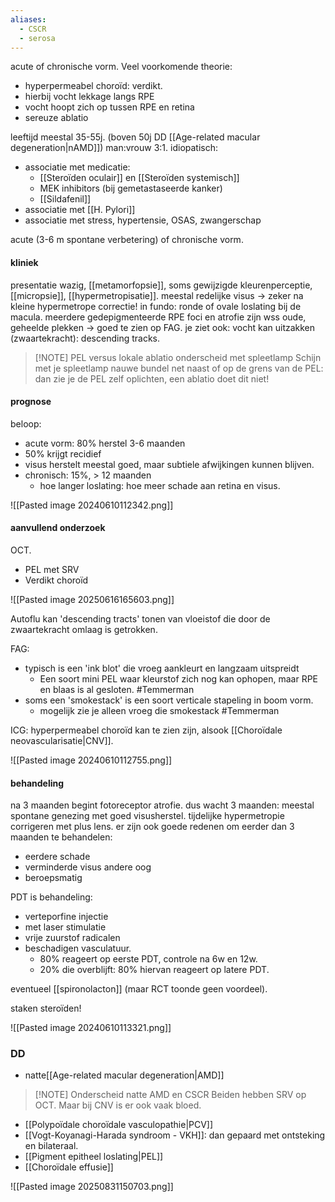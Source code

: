 ```yaml
---
aliases:
  - CSCR
  - serosa
---
```

acute of chronische vorm. 
Veel voorkomende theorie:
- hyperpermeabel choroïd: verdikt. 
- hierbij vocht lekkage langs RPE
- vocht hoopt zich op tussen RPE en retina
- sereuze ablatio

leeftijd meestal 35-55j. (boven 50j DD [[Age-related macular degeneration|nAMD]])
man:vrouw 3:1. 
idiopatisch:
- associatie met medicatie:
	- [[Steroïden oculair]] en [[Steroïden systemisch]]
	- MEK inhibitors (bij gemetastaseerde kanker)
	- [[Sildafenil]] 
- associatie met [[H. Pylori]] 
- associatie met stress, hypertensie, OSAS, zwangerschap

acute (3-6 m spontane verbetering) of chronische vorm.

#### kliniek
presentatie wazig, [[metamorfopsie]], soms gewijzigde kleurenperceptie, [[micropsie]], [[hypermetropisatie]].
meestal redelijke visus -> zeker na kleine hypermetrope correctie!
in fundo:
ronde of ovale loslating bij de macula.
meerdere gedepigmenteerde RPE foci en atrofie zijn wss oude, geheelde plekken
-> goed te zien op FAG.
je ziet ook: vocht kan uitzakken (zwaartekracht): descending tracks.

> [!NOTE] PEL versus lokale ablatio onderscheid met spleetlamp
> Schijn met je spleetlamp nauwe bundel net naast of op de grens van de PEL: dan zie je de PEL zelf oplichten, een ablatio doet dit niet!

#### prognose
beloop:
- acute vorm: 80% herstel 3-6 maanden 
- 50% krijgt recidief
- visus herstelt meestal goed, maar subtiele afwijkingen kunnen blijven.
- chronisch: 15%, > 12 maanden
	- hoe langer loslating: hoe meer schade aan retina en visus.

![[Pasted image 20240610112342.png]]



#### aanvullend onderzoek
OCT.
- PEL met SRV
- Verdikt choroïd 

![[Pasted image 20250616165603.png]]

Autoflu kan 'descending tracts' tonen van vloeistof die door de zwaartekracht omlaag is getrokken.

FAG:
- typisch is een 'ink blot' die vroeg aankleurt en langzaam uitspreidt
	- Een soort mini PEL waar kleurstof zich nog kan ophopen, maar RPE en blaas is al gesloten. #Temmerman 
- soms een 'smokestack' is een soort verticale stapeling in boom vorm.
	- mogelijk zie je alleen vroeg die smokestack #Temmerman

ICG: hyperpermeabel choroïd kan te zien zijn, alsook [[Choroïdale neovascularisatie|CNV]]. 

![[Pasted image 20240610112755.png]]
#### behandeling
na 3 maanden begint fotoreceptor atrofie.
dus wacht 3 maanden: meestal spontane genezing met goed visusherstel. 
tijdelijke hypermetropie corrigeren met plus lens.
er zijn ook goede redenen om eerder dan 3 maanden te behandelen:
- eerdere schade
- verminderde visus andere oog
- beroepsmatig

PDT is behandeling:
- verteporfine injectie
- met laser stimulatie 
- vrije zuurstof radicalen
- beschadigen vasculatuur.
	- 80% reageert op eerste PDT, controle na 6w en 12w.
	- 20% die overblijft: 80% hiervan reageert op latere PDT.

eventueel [[spironolacton]] (maar RCT toonde geen voordeel).

staken steroïden! 

![[Pasted image 20240610113321.png]]


### DD 
- natte[[Age-related macular degeneration|AMD]]

> [!NOTE] Onderscheid natte AMD en CSCR
> Beiden hebben SRV op OCT. Maar bij CNV is er ook vaak bloed.

- [[Polypoïdale choroïdale vasculopathie|PCV]]
- [[Vogt-Koyanagi-Harada syndroom - VKH]]: dan gepaard met ontsteking en bilateraal.
- [[Pigment epitheel loslating|PEL]]
- [[Choroïdale effusie]]

![[Pasted image 20250831150703.png]]
